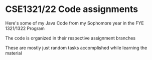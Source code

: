 # CSE1321/22 Code assignments
Here's some of my Java Code from my Sophomore year in the FYE 1321/1322 Program

The code is organized in their respective assignment branches

These are mostly just random tasks accomplished while learning the material
